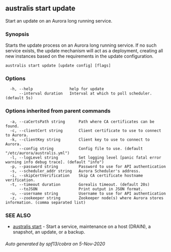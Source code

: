 ## australis start update

Start an update on an Aurora long running service.

### Synopsis

Starts the update process on an Aurora long running service. If no such service exists, the update mechanism
will act as a deployment, creating all new instances based on the requirements in the update configuration.

```
australis start update [update config] [flags]
```

### Options

```
  -h, --help                help for update
      --interval duration   Interval at which to poll scheduler. (default 5s)
```

### Options inherited from parent commands

```
  -a, --caCertsPath string      Path where CA certificates can be found.
  -c, --clientCert string       Client certificate to use to connect to Aurora.
  -k, --clientKey string        Client key to use to connect to Aurora.
      --config string           Config file to use. (default "/etc/aurora/australis.yml")
  -l, --logLevel string         Set logging level [panic fatal error warning info debug trace]. (default "info")
  -p, --password string         Password to use for API authentication
  -s, --scheduler_addr string   Aurora Scheduler's address.
  -i, --skipCertVerification    Skip CA certificate hostname verification.
  -t, --timeout duration        Gorealis timeout. (default 20s)
      --toJSON                  Print output in JSON format.
  -u, --username string         Username to use for API authentication
  -z, --zookeeper string        Zookeeper node(s) where Aurora stores information. (comma separated list)
```

### SEE ALSO

* [australis start](australis_start.md)	 - Start a service, maintenance on a host (DRAIN), a snapshot, an update, or a backup.

###### Auto generated by spf13/cobra on 5-Nov-2020
